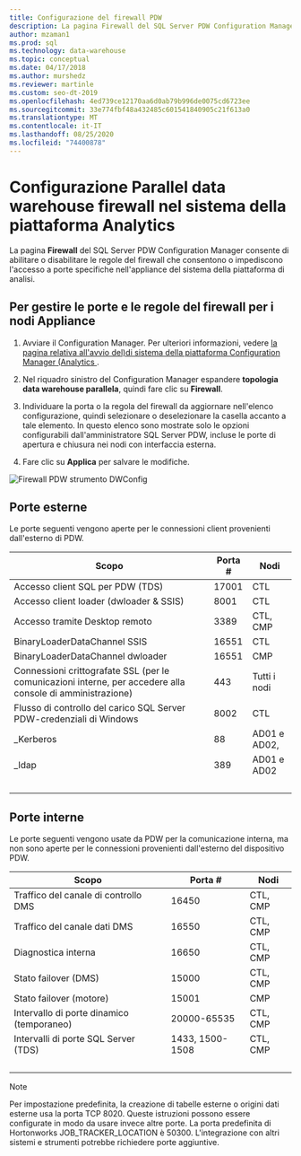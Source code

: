 ```yaml
---
title: Configurazione del firewall PDW
description: La pagina Firewall del SQL Server PDW Configuration Manager consente di abilitare o disabilitare le regole del firewall che consentono o impediscono l'accesso a porte specifiche nell'appliance del sistema della piattaforma di analisi.
author: mzaman1
ms.prod: sql
ms.technology: data-warehouse
ms.topic: conceptual
ms.date: 04/17/2018
ms.author: murshedz
ms.reviewer: martinle
ms.custom: seo-dt-2019
ms.openlocfilehash: 4ed739ce12170aa6d0ab79b996de0075cd6723ee
ms.sourcegitcommit: 33e774fbf48a432485c601541840905c21f613a0
ms.translationtype: MT
ms.contentlocale: it-IT
ms.lasthandoff: 08/25/2020
ms.locfileid: "74400878"
---
```

# <a name="parallel-data-warehouse-firewall-configuration-in-analytics-platform-system"></a>Configurazione Parallel data warehouse firewall nel sistema della piattaforma Analytics

La pagina **Firewall** del SQL Server PDW Configuration Manager consente di abilitare o disabilitare le regole del firewall che consentono o impediscono l'accesso a porte specifiche nell'appliance del sistema della piattaforma di analisi.  
  
## <a name="to-manage-ports-and-firewall-rules-for-appliance-nodes"></a>Per gestire le porte e le regole del firewall per i nodi Appliance  
  
1.  Avviare il Configuration Manager. Per ulteriori informazioni, vedere [la pagina relativa all'avvio del&#41;di sistema della piattaforma Configuration Manager &#40;Analytics ](launch-the-configuration-manager.md).  
  
2.  Nel riquadro sinistro del Configuration Manager espandere **topologia data warehouse parallela**, quindi fare clic su **Firewall**.  
  
3.  Individuare la porta o la regola del firewall da aggiornare nell'elenco configurazione, quindi selezionare o deselezionare la casella accanto a tale elemento. In questo elenco sono mostrate solo le opzioni configurabili dall'amministratore SQL Server PDW, incluse le porte di apertura e chiusura nei nodi con interfaccia esterna.  
  
4.  Fare clic su **Applica** per salvare le modifiche.  
  
![Firewall PDW strumento DWConfig](./media/pdw-firewall-configuration/SQL_Server_PDW_DWConfig_ApplPDWFirewall.png "SQL_Server_PDW_DWConfig_ApplPDWFirewall")  
  
## <a name="external-ports"></a>Porte esterne  
Le porte seguenti vengono aperte per le connessioni client provenienti dall'esterno di PDW.  
  
|Scopo|Porta #|Nodi|  
|-----------|-----------|---------|  
|Accesso client SQL per PDW (TDS)|17001|CTL|  
|Accesso client loader (dwloader & SSIS)|8001|CTL|  
|Accesso tramite Desktop remoto|3389|CTL, CMP|  
|BinaryLoaderDataChannel SSIS|16551|CTL|  
|BinaryLoaderDataChannel dwloader|16551|CMP|  
|Connessioni crittografate SSL (per le comunicazioni interne, per accedere alla console di amministrazione)|443|Tutti i nodi|  
|Flusso di controllo del carico SQL Server PDW-credenziali di Windows|8002|CTL|  
|_Kerberos|88|AD01 e AD02,|  
|_ldap|389|AD01 e AD02|  
| &nbsp; | &nbsp; | &nbsp; |
  
## <a name="internal-ports"></a>Porte interne  
Le porte seguenti vengono usate da PDW per la comunicazione interna, ma non sono aperte per le connessioni provenienti dall'esterno del dispositivo PDW.  
  
|Scopo|Porta #|Nodi|  
|-----------|-----------|---------|  
|Traffico del canale di controllo DMS|16450|CTL, CMP|  
|Traffico del canale dati DMS|16550|CTL, CMP|  
|Diagnostica interna|16650|CTL, CMP|  
|Stato failover (DMS)|15000|CTL, CMP|  
|Stato failover (motore)|15001|CMP|  
|Intervallo di porte dinamico (temporaneo)|20000-65535|CTL, CMP|  
|Intervalli di porte SQL Server (TDS)|1433, 1500-1508|CTL, CMP|  
| &nbsp; | &nbsp; | &nbsp; |
  
> [!NOTE]  
> Per impostazione predefinita, la creazione di tabelle esterne o origini dati esterne usa la porta TCP 8020. Queste istruzioni possono essere configurate in modo da usare invece altre porte. La porta predefinita di Hortonworks JOB_TRACKER_LOCATION è 50300. L'integrazione con altri sistemi e strumenti potrebbe richiedere porte aggiuntive.  
  
<!-- MISSING LINKS ## See Also  
[HDInsight Firewall Configuration &#40;Analytics Platform System&#41;](hdinsight-firewall-configuration.md)
-->
  
